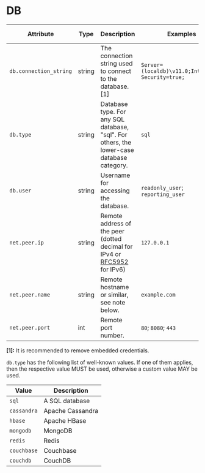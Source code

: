 # DB

<!-- semconv db(tag=connection-level,remove_constraints) -->
| Attribute  | Type | Description  | Examples  | Requirement Level |
|---|---|---|---|---|
| `db.connection_string` | string | The connection string used to connect to the database. [1] | `Server=(localdb)\v11.0;Integrated Security=true;` | Recommended |
| `db.type` | string | Database type. For any SQL database, "sql". For others, the lower-case database category. | `sql` | Required |
| `db.user` | string | Username for accessing the database. | `readonly_user`; `reporting_user` | Recommended |
| `net.peer.ip` | string | Remote address of the peer (dotted decimal for IPv4 or [RFC5952](https://tools.ietf.org/html/rfc5952) for IPv6) | `127.0.0.1` | Recommended |
| `net.peer.name` | string | Remote hostname or similar, see note below. | `example.com` | Recommended |
| `net.peer.port` | int | Remote port number. | `80`; `8080`; `443` | Recommended |

**[1]:** It is recommended to remove embedded credentials.

`db.type` has the following list of well-known values. If one of them applies, then the respective value MUST be used, otherwise a custom value MAY be used.

| Value  | Description |
|---|---|
| `sql` | A SQL database |
| `cassandra` | Apache Cassandra |
| `hbase` | Apache HBase |
| `mongodb` | MongoDB |
| `redis` | Redis |
| `couchbase` | Couchbase |
| `couchdb` | CouchDB |
<!-- endsemconv -->
